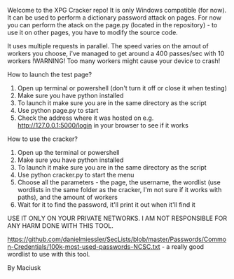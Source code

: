Welcome to the XPG Cracker repo!
It is only Windows compatible (for now).
It can be used to perform a dictionary password attack on pages.
For now you can perform the atack on the page.py (located in the repository) - to use it on other pages, you have to modify the source code.

It uses multiple requests in parallel.
The speed varies on the amout of workers you choose, i've managed to get around a 400 passes/sec with 10 workers
!WARNING! Too many workers might cause your device to crash!

How to launch the test page?
1. Open up terminal or powershell (don't turn it off or close it when testing)
2. Make sure you have python installed
3. To launch it make sure you are in the same directory as the script
4. Use python page.py to start
5. Check the address where it was hosted on e.g. http://127.0.0.1:5000/login in your browser to see if it works

How to use the cracker?
1. Open up the terminal or powershell
2. Make sure you have python installed
3. To launch it make sure you are in the same directory as the script
4. Use python cracker.py to start the menu
5. Choose all the parameters - the page, the username, the wordlist (use wordlists in the same folder as the cracker, I'm not sure if it works with paths), and the amount of workers
6. Wait for it to find the password, it'll print it out when it'll find it

USE IT ONLY ON YOUR PRIVATE NETWORKS.
I AM NOT RESPONSIBLE FOR ANY HARM DONE WITH THIS TOOL.

https://github.com/danielmiessler/SecLists/blob/master/Passwords/Common-Credentials/100k-most-used-passwords-NCSC.txt - a really good wordlist to use with this tool.

By Maciusk
